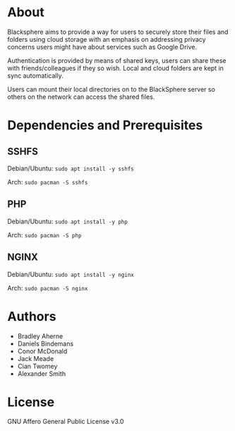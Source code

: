 # About
Blacksphere aims to provide a way for users to securely store their files and folders using cloud storage with an emphasis on addressing privacy concerns users might have about services such as Google Drive.

Authentication is provided by means of shared keys, users can share these with friends/colleagues if they so wish. Local and cloud folders are kept in sync automatically.

Users can mount their local directories on to the BlackSphere server so others on the network can access the shared files.

# Dependencies and Prerequisites
## SSHFS
Debian/Ubuntu: `sudo apt install -y sshfs`

Arch: `sudo pacman -S sshfs`

## PHP
Debian/Ubuntu: `sudo apt install -y php`

Arch: `sudo pacman -S php`

## NGINX
Debian/Ubuntu: `sudo apt install -y nginx`

Arch: `sudo pacman -S nginx`


# Authors
* Bradley Aherne
* Daniels Bindemans
* Conor McDonald
* Jack Meade
* Cian Twomey
* Alexander Smith

# License
GNU Affero General Public License v3.0
